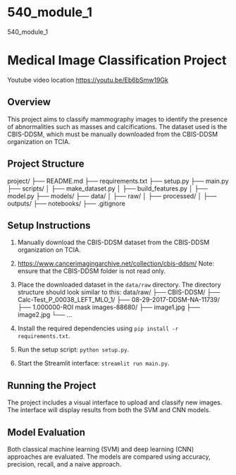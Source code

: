 # 540_module_1
540_module_1
# Medical Image Classification Project
Youtube video location https://youtu.be/Eb6bSmw19Gk

## Overview
This project aims to classify mammography images to identify the presence of abnormalities such as masses and calcifications. The dataset used is the CBIS-DDSM, which must be manually downloaded from the CBIS-DDSM organization on TCIA.

## Project Structure
project/
├── README.md
├── requirements.txt
├── setup.py
├── main.py
├── scripts/
│ ├── make_dataset.py
│ ├── build_features.py
│ ├── model.py
├── models/
├── data/
│ ├── raw/
│ ├── processed/
│ ├── outputs/
├── notebooks/
├── .gitignore


## Setup Instructions
1. Manually download the CBIS-DDSM dataset from the CBIS-DDSM organization on TCIA.
2. https://www.cancerimagingarchive.net/collection/cbis-ddsm/
Note: ensure that the CBIS-DDSM folder is not read only.
3. Place the downloaded dataset in the `data/raw` directory. The directory structure should look similar to this:
data/raw/
├── CBIS-DDSM/
├── Calc-Test_P_00038_LEFT_MLO_1/
├── 08-29-2017-DDSM-NA-11739/
├── 1.000000-ROI mask images-88680/
├── image1.jpg
├── image2.jpg
└── ...

4. Install the required dependencies using `pip install -r requirements.txt`.
5. Run the setup script: `python setup.py`.
6. Start the Streamlit interface: `streamlit run main.py`.

## Running the Project
The project includes a visual interface to upload and classify new images. The interface will display results from both the SVM and CNN models.

## Model Evaluation
Both classical machine learning (SVM) and deep learning (CNN) approaches are evaluated. The models are compared using accuracy, precision, recall, and a naive approach.
